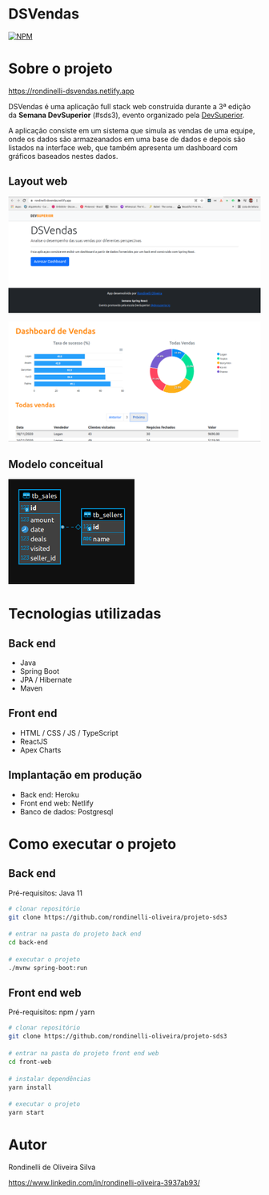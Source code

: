 # DSVendas 
[![NPM](https://img.shields.io/npm/l/react)](https://github.com/rondinelli-oliveira/projeto-sds3/blob/master/LICENSE) 

# Sobre o projeto

https://rondinelli-dsvendas.netlify.app

DSVendas é uma aplicação full stack web construída durante a 3ª edição da **Semana DevSuperior** (#sds3), evento organizado pela [DevSuperior](https://devsuperior.com "Site da DevSuperior").

A aplicação consiste em um sistema que simula as vendas de uma equipe, onde os dados são armazeanados em uma base de dados e depois são listados na interface web, que também apresenta um dashboard com gráficos baseados nestes dados.

## Layout web
![Web 1](https://github.com/rondinelli-oliveira/projeto-sds3/blob/master/assets/home.png)

![Web 2](https://github.com/rondinelli-oliveira/projeto-sds3/blob/master/assets/dash.png)

## Modelo conceitual
![Modelo Conceitual](https://github.com/rondinelli-oliveira/projeto-sds3/blob/master/assets/derdsvendas.png)

# Tecnologias utilizadas
## Back end
- Java
- Spring Boot
- JPA / Hibernate
- Maven
## Front end
- HTML / CSS / JS / TypeScript
- ReactJS
- Apex Charts
## Implantação em produção
- Back end: Heroku
- Front end web: Netlify
- Banco de dados: Postgresql

# Como executar o projeto

## Back end
Pré-requisitos: Java 11

```bash
# clonar repositório
git clone https://github.com/rondinelli-oliveira/projeto-sds3

# entrar na pasta do projeto back end
cd back-end

# executar o projeto
./mvnw spring-boot:run
```

## Front end web
Pré-requisitos: npm / yarn

```bash
# clonar repositório
git clone https://github.com/rondinelli-oliveira/projeto-sds3

# entrar na pasta do projeto front end web
cd front-web

# instalar dependências
yarn install

# executar o projeto
yarn start
```

# Autor

Rondinelli de Oliveira Silva

https://www.linkedin.com/in/rondinelli-oliveira-3937ab93/
